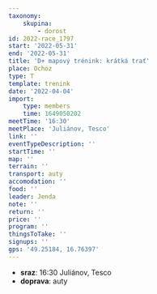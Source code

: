```yaml
---
taxonomy:
    skupina:
        - dorost
id: 2022-race_1797
start: '2022-05-31'
end: '2022-05-31'
title: 'D+ mapový trénink: krátká trať'
place: Ochoz
type: T
template: trenink
date: '2022-04-04'
import:
    type: members
    time: 1649050202
meetTime: '16:30'
meetPlace: 'Juliánov, Tesco'
link: ''
eventTypeDescription: ''
startTime: ''
map: ''
terrain: ''
transport: auty
accomodation: ''
food: ''
leader: Jenda
note: ''
return: ''
price: ''
program: ''
thingsToTake: ''
signups: ''
gps: '49.25184, 16.76397'
---
```


* **sraz**: 16:30 Juliánov, Tesco
* **doprava**: auty
